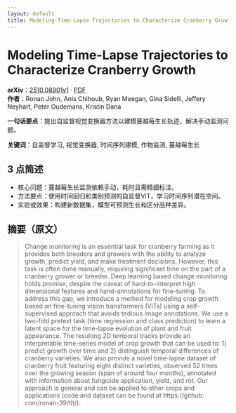 ```yaml
---
layout: default
title: Modeling Time-Lapse Trajectories to Characterize Cranberry Growth
---
```


# Modeling Time-Lapse Trajectories to Characterize Cranberry Growth
**arXiv**：[2510.08901v1](https://arxiv.org/abs/2510.08901) · [PDF](https://arxiv.org/pdf/2510.08901.pdf)  
**作者**：Ronan John, Anis Chihoub, Ryan Meegan, Gina Sidelli, Jeffery Neyhart, Peter Oudemans, Kristin Dana  

**一句话要点**：提出自监督视觉变换器方法以建模蔓越莓生长轨迹，解决手动监测问题。

**关键词**：自监督学习, 视觉变换器, 时间序列建模, 作物监测, 蔓越莓生长

## 3 点简述
- 核心问题：蔓越莓生长监测依赖手动，耗时且需精细标注。
- 方法要点：使用时间回归和类别预测的自监督ViT，学习时间序列潜在空间。
- 实验或效果：构建新数据集，模型可预测生长和区分品种差异。

## 摘要（原文）

> Change monitoring is an essential task for cranberry farming as it provides
> both breeders and growers with the ability to analyze growth, predict yield,
> and make treatment decisions. However, this task is often done manually,
> requiring significant time on the part of a cranberry grower or breeder. Deep
> learning based change monitoring holds promise, despite the caveat of
> hard-to-interpret high dimensional features and hand-annotations for
> fine-tuning. To address this gap, we introduce a method for modeling crop
> growth based on fine-tuning vision transformers (ViTs) using a self-supervised
> approach that avoids tedious image annotations. We use a two-fold pretext task
> (time regression and class prediction) to learn a latent space for the
> time-lapse evolution of plant and fruit appearance. The resulting 2D temporal
> tracks provide an interpretable time-series model of crop growth that can be
> used to: 1) predict growth over time and 2) distinguish temporal differences of
> cranberry varieties. We also provide a novel time-lapse dataset of cranberry
> fruit featuring eight distinct varieties, observed 52 times over the growing
> season (span of around four months), annotated with information about fungicide
> application, yield, and rot. Our approach is general and can be applied to
> other crops and applications (code and dataset can be found at https://github.
> com/ronan-39/tlt/).


